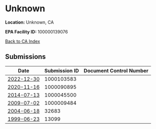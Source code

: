 # Unknown

**Location:** Unknown, CA

**EPA Facility ID:** 100000139076

[Back to CA Index](../../index.md)

## Submissions

| Date | Submission ID | Document Control Number |
|------|--------------|-------------------------|
| [2022-12-30](submissions/1000103583.md) | 1000103583 |  |
| [2020-11-16](submissions/1000090895.md) | 1000090895 |  |
| [2014-07-13](submissions/1000045500.md) | 1000045500 |  |
| [2009-07-02](submissions/1000009484.md) | 1000009484 |  |
| [2004-06-18](submissions/32683.md) | 32683 |  |
| [1999-06-23](submissions/13099.md) | 13099 |  |
